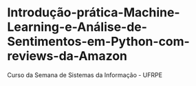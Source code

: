 # Introdução-prática-Machine-Learning-e-Análise-de-Sentimentos-em-Python-com-reviews-da-Amazon
Curso da Semana de Sistemas da Informação - UFRPE
